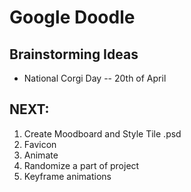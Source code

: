 # Google Doodle

## Brainstorming Ideas

* National Corgi Day -- 20th of April

## NEXT: 
1. Create Moodboard and Style Tile .psd
2. Favicon
3. Animate
4. Randomize a part of project 
5. Keyframe animations
